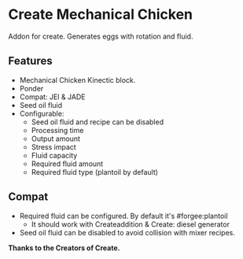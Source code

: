 # Create Mechanical Chicken

Addon for create.
Generates eggs with rotation and fluid.

## Features

- Mechanical Chicken Kinectic block.
- Ponder
- Compat: JEI & JADE
- Seed oil fluid
- Configurable:
  - Seed oil fluid and recipe can be disabled
  - Processing time
  - Output amount
  - Stress impact
  - Fluid capacity
  - Required fluid amount
  - Required fluid type (plantoil by default)


## Compat
- Required fluid can be configured. By default it's #forgee:plantoil
  - It should work with Createaddition & Create: diesel generator
- Seed oil fluid can be disabled to avoid collision with mixer recipes.

**Thanks to the Creators of Create.**